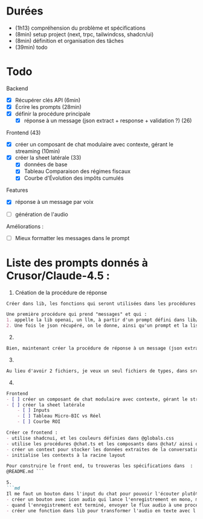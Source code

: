 
# Durées
- (1h13) compréhension du problème et spécifications
- (8min) setup project (next, trpc, tailwindcss, shadcn/ui)
- (8min) définition et organisation des tâches
- (39min) todo
# Todo
Backend
- [x] Récupérer clés API (6min)
- [x] Écrire les prompts (28min)
- [x] définir la procédure principale
    - [x] réponse à un message (json extract + response + validation ?) (26)

Frontend (43)
- [x] créer un composant de chat modulaire avec contexte, gérant le streaming (10min)
- [x] créer la sheet latérale (33)
    - [x] données de base
    - [x] Tableau Comparaison des régimes fiscaux
    - [x] Courbe d'Évolution des impôts cumulés
    
Features
- [x] réponse à un message par voix
- [ ] génération de l'audio 


Améliorations : 
- [ ] Mieux formatter les messages dans le prompt



# Liste des prompts donnés à Crusor/Claude-4.5 :
1. Création de la procédure de réponse
```md
Créer dans lib, les fonctions qui seront utilisées dans les procédures trpc.

Une première procédure qui prend "messages" et qui :
1. appelle la lib openai, un llm, à partir d'un prompt défini dans lib/prompts/ qui intègre les messages de l'utilisateur. La sortie sera du texte et il faudra créer une fonction externe qui extrait le block "```json" de ce texte, avec un retry : si le parse échou, demander à un llm de reformatter correctement le json.
2. Une fois le json récupéré, on le donne, ainsi qu'un prompt et la liste des messages, à un llm, qui doit répondre en streaming. Une fois la réponse terminée, il faut envoyer le json généré.
```
2. 
```md
Bien, maintenant créer la procédure de réponse à un message (json extract + response)
```
3. 
```md
Au lieu d'avoir 2 fichiers, je veux un seul fichiers de types, dans src/types/index.ts qui utilise zod, et infère le type à partir du schema zod. @types.ts @chat.ts 
```

4. 
```md
Frontend
- [ ] créer un composant de chat modulaire avec contexte, gérant le streaming 
- [ ] créer la sheet latérale
    - [ ] Inputs
    - [ ] Tableau Micro-BIC vs Réel
    - [ ] Courbe ROI

Créer ce frontend :
- utilise shadcnui, et les couleurs définies dans @globals.css
- utilise les procédures @chat.ts et les composants dans @chat/ ainsi que le context du chat.
- créer un context pour stocker les données extraites de la conversation de type PropertyInvestmentData
- initialise les contexts à la racine layout

Pour construire le front end, tu trouveras les spécifications dans  :
@README.md ```

5.
```md
Il me faut un bouton dans l'input du chat pour pouvoir l'écouter plutôt que de le faire écrire. Pour ça, il faut :
- créer un bouton avec icon audio qui lance l'enregistrement en mono, max 20kHz. Lors de l'enregistrement, changer l'icone avec un carré pour arrêter l'enregistrement (max 1min)
- quand l'enregistrement est terminé, envoyer le flux audio à une procédure qui va transcrire l'audio puis appeler "processChatMessages"
- créer une fonction dans lib pour transformer l'audio en texte avec l'api d'openai, et la base url "OPENAI_API_AUDIO_BASE_URL", en utilisant le modèle whisper. ```